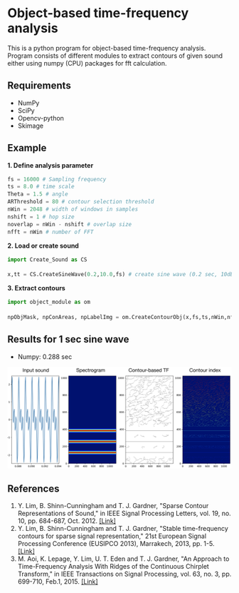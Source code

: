 # Object-based time-frequency analysis

This is a python program for object-based time-frequency analysis. Program consists of different modules to extract contours of given sound either using numpy (CPU) packages for fft calculation.

## Requirements
- NumPy
- SciPy
- Opencv-python
- Skimage

## Example

**1. Define analysis parameter**
```python
fs = 16000 # Sampling frequency
ts = 8.0 # time scale
Theta = 1.5 # angle
ARThreshold = 80 # contour selection threshold
nWin = 2048 # width of windows in samples
nshift = 1 # hop size
noverlap = nWin - nshift # overlap size
nfft = nWin # number of FFT
```

**2. Load or create sound**

```python
import Create_Sound as CS

x,tt = CS.CreateSineWave(0.2,10.0,fs) # create sine wave (0.2 sec, 10dB SNR)
```

**3. Extract contours**

```python
import object_module as om

npObjMask, npConAreas, npLabelImg = om.CreateContourObj(x,fs,ts,nWin,nfft,noverlap,Theta,ARThreshold)
```

## Results for 1 sec sine wave
- Numpy: 0.288 sec

![Result Image](/example_result.png)

## References
1. Y. Lim, B. Shinn-Cunningham and T. J. Gardner, "Sparse Contour Representations of Sound," in IEEE Signal Processing Letters, vol. 19, no. 10, pp. 684-687, Oct. 2012. [[Link]](http://ieeexplore.ieee.org/stamp/stamp.jsp?tp=&arnumber=6256698&isnumber=6249741)
2. Y. Lim, B. Shinn-Cunningham and T. J. Gardner, "Stable time-frequency contours for sparse signal representation," 21st European Signal Processing Conference (EUSIPCO 2013), Marrakech, 2013, pp. 1-5. [[Link]](http://ieeexplore.ieee.org/stamp/stamp.jsp?tp=&arnumber=6811462&isnumber=6811387)
3. M. Aoi, K. Lepage, Y. Lim, U. T. Eden and T. J. Gardner, "An Approach to Time-Frequency Analysis With Ridges of the Continuous Chirplet Transform," in IEEE Transactions on Signal Processing, vol. 63, no. 3, pp. 699-710, Feb.1, 2015. [[Link]](http://ieeexplore.ieee.org/stamp/stamp.jsp?tp=&arnumber=6937207&isnumber=6994902)
